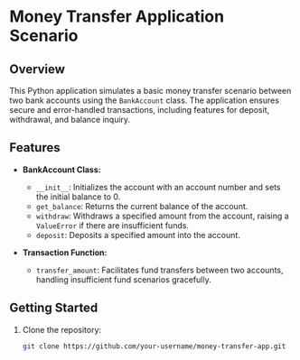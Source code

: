 # Money Transfer Application Scenario

## Overview

This Python application simulates a basic money transfer scenario between two bank accounts using the `BankAccount` class. The application ensures secure and error-handled transactions, including features for deposit, withdrawal, and balance inquiry.

## Features

- **BankAccount Class:**
  - `__init__`: Initializes the account with an account number and sets the initial balance to 0.
  - `get_balance`: Returns the current balance of the account.
  - `withdraw`: Withdraws a specified amount from the account, raising a `ValueError` if there are insufficient funds.
  - `deposit`: Deposits a specified amount into the account.

- **Transaction Function:**
  - `transfer_amount`: Facilitates fund transfers between two accounts, handling insufficient fund scenarios gracefully.

## Getting Started

1. Clone the repository:
   ```bash
   git clone https://github.com/your-username/money-transfer-app.git
